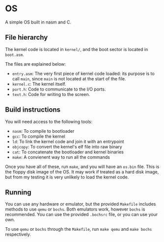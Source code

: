 # OS
A simple OS built in nasm and C.

## File hierarchy
The kernel code is located in `kernel/`, and the boot sector is located in `boot.asm`.

The files are explained below: 
- `entry.asm`: The very first piece of kernel code loaded: its purpose is to call `main`, since `main` is not located at the start of the file.
- `kernel.c`: The kernel itself.
- `port.h`: Code to communicate to the I/O ports.
- `text.h`: Code for writing to the screen.

## Build instructions
You will need access to the following tools:

- `nasm`: To compile to bootloader
- `gcc`: To compile the kernel
- `ld`: To link the kernel code and join it with an entrypoint
- `objcopy`: To convert the kernel's elf file into raw binary
- `cat`: To concatenate the bootloader and kernel binaries
- `make`: A convienent way to run all the commands

Once you have all of these, run `make`, and you will have an `os.bin` file. This is the floppy disk image of the OS. It may work if treated as a hard disk image, but from my testing it is very unlikely to load the kernel code.

## Running
You can use any hardware or emulator, but the provided `Makefile` includes methods to use `qemu` or `bochs`. Both emulators work, however `bochs` is recommended. You can use the provided `.bochsrc` file, or you can use your own.

To use `qemu` or `bochs` through the `Makefile`, run `make qemu` and `make bochs` respectively. 
